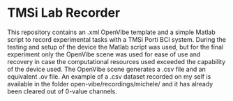 # TMSi Lab Recorder
This repository contains an .xml OpenVibe template and a simple Matlab script to record experimental tasks with a TMSi Porti BCI system.
During the testing and setup of the device the Matlab script was used, but for the final experiment only the OpenVibe scene was used for ease of use and recovery in case the computational resources used exceeded the capability of the device used.
The OpenVibe scene generates a .csv file and an equivalent .ov file. An example of a .csv dataset recorded on my self is available in the folder open-vibe/recordings/michele/ and it has already been cleared out of 0-value channels.
